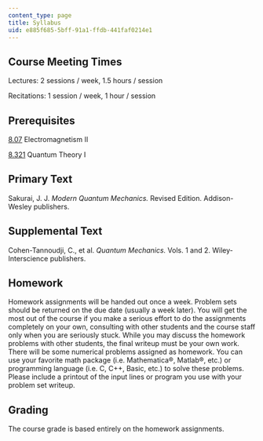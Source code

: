```yaml
---
content_type: page
title: Syllabus
uid: e885f685-5bff-91a1-ffdb-441faf0214e1
---
```


Course Meeting Times
--------------------

Lectures: 2 sessions / week, 1.5 hours / session

Recitations: 1 session / week, 1 hour / session

Prerequisites
-------------

[8.07](/courses/8-07-electromagnetism-ii-fall-2012) Electromagnetism II

[8.321](/courses/8-321-quantum-theory-i-fall-2002) Quantum Theory I

Primary Text
------------

Sakurai, J. J. _Modern Quantum Mechanics._ Revised Edition. Addison-Wesley publishers.

Supplemental Text
-----------------

Cohen-Tannoudji, C., et al. _Quantum Mechanics._ Vols. 1 and 2. Wiley-Interscience publishers.

Homework
--------

Homework assignments will be handed out once a week. Problem sets should be returned on the due date (usually a week later). You will get the most out of the course if you make a serious effort to do the assignments completely on your own, consulting with other students and the course staff only when you are seriously stuck. While you may discuss the homework problems with other students, the final writeup must be your own work. There will be some numerical problems assigned as homework. You can use your favorite math package (i.e. Mathematica®, Matlab®, etc.) or programming language (i.e. C, C++, Basic, etc.) to solve these problems. Please include a printout of the input lines or program you use with your problem set writeup.

Grading
-------

The course grade is based entirely on the homework assignments.